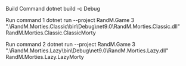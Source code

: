 Build Command
dotnet build -c Debug

Run command 1
dotnet run --project RandM.Game 3 ".\RandM.Morties.Classic\bin\Debug\net9.0\RandM.Morties.Classic.dll" RandM.Morties.Classic.ClassicMorty

Run command 2
dotnet run --project RandM.Game 3 ".\RandM.Morties.Lazy\bin\Debug\net9.0\RandM.Morties.Lazy.dll" RandM.Morties.Lazy.LazyMorty